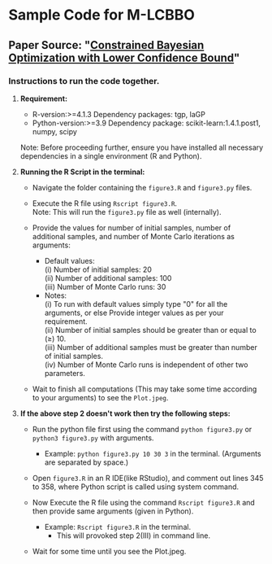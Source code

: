 # Sample Code for M-LCBBO

## Paper Source: "[Constrained Bayesian Optimization with Lower Confidence Bound](https://doi.org/10.1080/00401706.2024.2336535)"

### Instructions to run the code together.

1. <b>Requirement:</b>
    - R-version:>=4.1.3
        Dependency packages: tgp, laGP
    - Python-version:>=3.9
        Dependency package: scikit-learn:1.4.1.post1, numpy, scipy
 
    <t>Note: Before proceeding further, ensure you have installed all necessary dependencies in a single environment (R and Python).

2. <b>Running the R Script in the terminal:</b>

    - Navigate the folder containing the `figure3.R` and `figure3.py` files.
    
    - Execute the R file using `Rscript figure3.R`.<br>
        <t>Note: This will run the `figure3.py` file as well (internally).

    - Provide the values for number of initial samples, number of additional samples, and number of Monte Carlo iterations as arguments:<br>
        * Default values:<br>
        (i) Number of initial samples: 20<br>
        (ii) Number of additional samples: 100<br>
        (iii) Number of Monte Carlo runs: 30<br>
        * <t>Notes: <br>
        (i) To run with default values simply type "0" for all the arguments, or else Provide integer values as per your requirement.<br>
        (ii) Number of initial samples should be greater than or equal to ($\geq$) 10.<br>
        (iii) Number of additional samples must be greater than number of initial samples.<br>
        (iv) Number of Monte Carlo runs is independent of other two parameters.<br>

    - Wait to finish all computations (This may take some time according to your arguments) to see the `Plot.jpeg`.


3. <b>If the above step 2 doesn't work then try the following steps:</b>

    - Run the python file first using the command `python figure3.py` or `python3 figure3.py` with arguments.<br>
        * Example:  `python figure3.py 10 30 3` in the terminal. (Arguments are separated by space.)

    - Open `figure3.R` in an R IDE(like RStudio), and comment out lines 345 to 358, where Python script is called using system command.
    
    - Now Execute the R file using the command `Rscript figure3.R` and then provide same arguments (given in Python).
        * Example:  `Rscript figure3.R` in the terminal.
            * This will provoked step 2(III) in command line.
    
    - Wait for some time until you see the Plot.jpeg.
